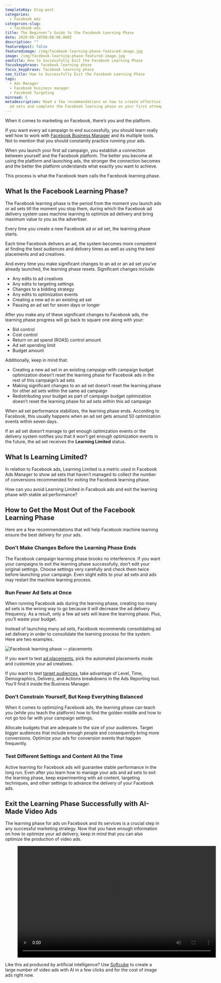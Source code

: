 ```yaml
---
templateKey: blog-post
categories:
  - Facebook Ads
categories-slug:
  - facebook-ads
title: The Beginner’s Guide to the Facebook Learning Phase
date: 2020-09-10T00:00:00.000Z
description: ""
featuredpost: false
featuredimage: /img/facebook-learning-phase-featured-image.jpg
image: /img/facebook-learning-phase-featured-image.jpg
seotitle: How to Successfully Exit the Facebook Learning Phase
focuskeyphrase: facebook learning phase
focus_keyphrase: facebook learning phase
seo_title: How to Successfully Exit the Facebook Learning Phase
tags:
  - Ads Manager
  - Facebook business manager
  - Facebook Targeting
minread: 5
metadescription: Read a few recommendations on how to create effective Facebook
  ad sets and complete the Facebook learning phase on your first attempt.
---
```

<!--StartFragment-->

When it comes to marketing on Facebook, there’s you and the platform.

If you want every ad campaign to end successfully, you should learn really well how to work with <a href="https://softcube.com/how-to-create-a-facebook-business-page/">Facebook Business Manager</a> and its multiple tools. Not to mention that you should constantly practice running your ads.

When you launch your first ad campaign, you establish a connection between yourself and the Facebook platform. The better you become at using the platform and launching ads, the stronger the connection becomes and the better the platform understands what exactly you want to achieve.

This process is what the Facebook team calls the Facebook learning phase.

## What Is the Facebook Learning Phase?

The Facebook learning phase is the period from the moment you launch ads or ad sets till the moment you stop them, during which the Facebook ad delivery system uses machine learning to optimize ad delivery and bring maximum value to you as the advertiser.

Every time you create a new Facebook ad or ad set, the learning phase starts.

Each time Facebook delivers an ad, the system becomes more competent at finding the best audiences and delivery times as well as using the best placements and ad creatives.

And every time you make significant changes to an ad or an ad set you’ve already launched, the learning phase resets. Significant changes include:

* Any edits to ad creatives
* Any edits to targeting settings
* Changes to a bidding strategy
* Any edits to optimization events
* Creating a new ad in an existing ad set
* Pausing an ad set for seven days or longer

After you make any of these significant changes to Facebook ads, the learning phase progress will go back to square one along with your:

* Bid control
* Cost control
* Return on ad spend (ROAS) control amount
* Ad set spending limit
* Budget amount

Additionally, keep in mind that:

* Creating a new ad set in an existing campaign with campaign budget optimization doesn’t reset the learning phase for Facebook ads in the rest of this campaign’s ad sets
* Making significant changes to an ad set doesn’t reset the learning phase for other ad sets within the same ad campaign
* Redistributing your budget as part of campaign budget optimization doesn’t reset the learning phase for ad sets within this ad campaign

When ad set performance stabilizes, the learning phase ends. According to Facebook, this usually happens when an ad set gets around 50 optimization events within seven days.

If an ad set doesn’t manage to get enough optimization events or the delivery system notifies you that it won’t get enough optimization events in the future, the ad set receives the **Learning Limited** status.

## What Is Learning Limited?

In relation to Facebook ads, Learning Limited is a metric used in Facebook Ads Manager to show ad sets that haven’t managed to collect the number of conversions recommended for exiting the Facebook learning phase. 

How can you avoid Learning Limited in Facebook ads and exit the learning phase with stable ad performance?

## How to Get the Most Out of the Facebook Learning Phase

Here are a few recommendations that will help Facebook machine learning ensure the best delivery for your ads.

### Don’t Make Changes Before the Learning Phase Ends

The Facebook campaign learning phase brooks no interference. If you want your campaigns to exit the learning phase successfully, don’t edit your original settings. Choose settings very carefully and check them twice before launching your campaign. Even slight edits to your ad sets and ads may restart the machine learning process.

### Run Fewer Ad Sets at Once

When running Facebook ads during the learning phase, creating too many ad sets is the wrong way to go because it will decrease the ad delivery frequency. As a result, only a few ad sets will leave the learning phase. Plus, you’ll waste your budget.

Instead of launching many ad sets, Facebook recommends consolidating ad set delivery in order to consolidate the learning process for the system. Here are two examples.

![Facebook learning phase — placements](/img/facebook-learning-phase-placements.png)

If you want to test [ad placements](https://softcube.com/how-to-place-ads-on-facebook-ad-placements/), pick the automated placements mode and customize your ad creatives.

If you want to test [target audiences](https://softcube.com/how-to-find-a-perfect-facebook-target-audience/), take advantage of Level, Time, Demographics, Delivery, and Actions breakdowns in the Ads Reporting tool. You’ll find it inside the Business Manager.

### Don’t Constrain Yourself, But Keep Everything Balanced

When it comes to optimizing Facebook ads, the learning phase can teach you (while you teach the platform) how to find the golden middle and how to not go too far with your campaign settings.

Allocate budgets that are adequate to the size of your audiences. Target bigger audiences that include enough people and consequently bring more conversions. Optimize your ads for conversion events that happen frequently.

### Test Different Settings and Content All the Time

Active learning for Facebook ads will guarantee stable performance in the long run. Even after you learn how to manage your ads and ad sets to exit the learning phase, keep experimenting with ad content, targeting techniques, and other settings to advance the delivery of your Facebook ads.

## Exit the Learning Phase Successfully with AI-Made Video Ads

The learning phase for ads on Facebook and its services is a crucial step in any successful marketing strategy. Now that you have enough information on how to optimize your ad delivery, keep in mind that you can also optimize the production of video ads.

<figure class="wp-block-video aligncenter"><video controls autoplay="autoplay" loop="loop" width="640" height="360"src="https://public2.softcube.com/media/ca47e7fca29397ffa80be3a041daf9fb.mp4"></video></figure>

Like this ad produced by artificial intelligence? Use [Softcube](http://softcube.com) to create a large number of video ads with AI in a few clicks and for the cost of image ads right now.